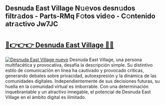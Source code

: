 ## Desnuda East Village N𝚞𝚎vos desn𝚞dos filtr𝚊dos - Parts-RMq F𝚘tos vid𝚎o - C𝚘ntenido atr𝚊ctivo Jw7JC

# <h2><a href="http://mb9ru2.tromn.icu/?c=Desnuda+East+Village">🔗👉👉👉 Desnuda East Village 🔗🔗</a></h2>

[![Desnuda East Village nuevo](https://i.imgur.com/pEAQMta.gif)](http://mb9ru2.tromn.icu/?c=Desnuda+East+Village)
Desnuda East Village, una persona multifacética y provocativa, desafía la descripción simple. Su distintivo estilo de comunicación en línea ha cautivado y provocado críticas, generando debates sobre privacidad, autoexpresión y la dinámica de las comunidades digitales. Independientemente de sus decisiones futuras, su huella en la comunidad virtual es imborrable. Con una determinación inquebrantable y un atractivo innegable, el potencial de Desnuda East Village en el ámbito digital es ilimitado.
